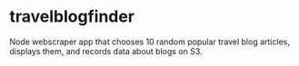 # travelblogfinder
Node webscraper app that chooses 10 random popular travel blog articles, displays them, and records data about blogs on S3. 
